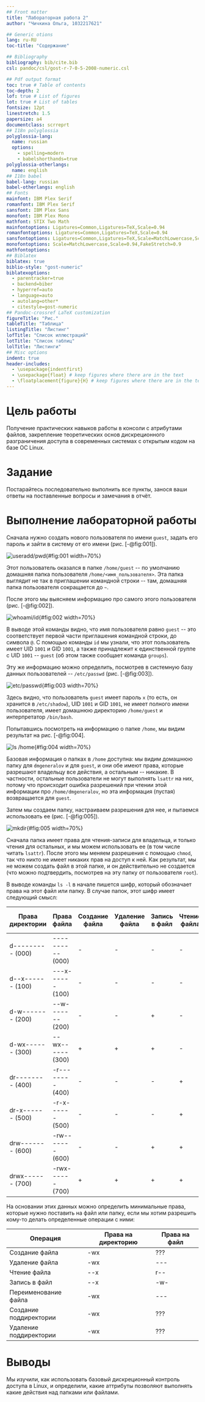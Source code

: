 ```yaml
---
## Front matter
title: "Лабораторная работа 2"
author: "Чичкина Ольга, 1032217621"

## Generic otions
lang: ru-RU
toc-title: "Содержание"

## Bibliography
bibliography: bib/cite.bib
csl: pandoc/csl/gost-r-7-0-5-2008-numeric.csl

## Pdf output format
toc: true # Table of contents
toc-depth: 2
lof: true # List of figures
lot: true # List of tables
fontsize: 12pt
linestretch: 1.5
papersize: a4
documentclass: scrreprt
## I18n polyglossia
polyglossia-lang:
  name: russian
  options:
	- spelling=modern
	- babelshorthands=true
polyglossia-otherlangs:
  name: english
## I18n babel
babel-lang: russian
babel-otherlangs: english
## Fonts
mainfont: IBM Plex Serif
romanfont: IBM Plex Serif
sansfont: IBM Plex Sans
monofont: IBM Plex Mono
mathfont: STIX Two Math
mainfontoptions: Ligatures=Common,Ligatures=TeX,Scale=0.94
romanfontoptions: Ligatures=Common,Ligatures=TeX,Scale=0.94
sansfontoptions: Ligatures=Common,Ligatures=TeX,Scale=MatchLowercase,Scale=0.94
monofontoptions: Scale=MatchLowercase,Scale=0.94,FakeStretch=0.9
mathfontoptions:
## Biblatex
biblatex: true
biblio-style: "gost-numeric"
biblatexoptions:
  - parentracker=true
  - backend=biber
  - hyperref=auto
  - language=auto
  - autolang=other*
  - citestyle=gost-numeric
## Pandoc-crossref LaTeX customization
figureTitle: "Рис."
tableTitle: "Таблица"
listingTitle: "Листинг"
lofTitle: "Список иллюстраций"
lotTitle: "Список таблиц"
lolTitle: "Листинги"
## Misc options
indent: true
header-includes:
  - \usepackage{indentfirst}
  - \usepackage{float} # keep figures where there are in the text
  - \floatplacement{figure}{H} # keep figures where there are in the text
---
```


# Цель работы

Получение практических навыков работы в консоли с атрибутами файлов, закрепление теоретических основ дискреционного разграничения доступа в современных системах с открытым кодом на базе ОС Linux.

# Задание

Постарайтесь последовательно выполнить все пункты, занося ваши ответы на поставленные вопросы и замечания в отчёт.

# Выполнение лабораторной работы

Сначала нужно создать нового пользователя по имени `guest`, задать его пароль и зайти в систему от его имени (рис. [-@fig:001]).

![useradd/pwd](image/1.png){#fig:001 width=70%}

Этот пользователь оказался в папке `/home/guest` -- по умолчанию домашняя папка пользователя `/home/<имя_пользователя>`. Эта папка выглядит не так в приглашении командной строки --
там, домашняя папка пользователя сокращается до `~`.

После этого мы выясняем информацию про самого этого пользователя (рис. [-@fig:002]).

![whoami/id](image/2.png){#fig:002 width=70%}

В выводе этой команды видно, что имя пользователя равно `guest` -- это соответствует первой части приглашения командной строки, до символа `@`.
С помощью команды `id` мы узнали, что этот пользователь имеет UID `1001` и GID `1001`, а также принадлежит к единственной группе с UID `1001` -- `guest` (об этом также сообщает команда `groups`).

Эту же информацию можно определить, посмотрев в системную базу данных пользователей -- `/etc/passwd` (рис. [-@fig:003]).

![etc/passwd](image/3.png){#fig:003 width=70%}

Здесь видно, что пользователь `guest` имеет пароль `x` (то есть, он хранится в `/etc/shadow`), UID `1001` и GID `1001`, не имеет полного имени пользователя, имеет домашнюю директорию `/home/guest` и интерпретатор `/bin/bash`.

Попытавшись посмотреть на информацию о папке `/home`, мы видим результат на рис. [-@fig:004].

![ls /home](image/4.png){#fig:004 width=70%}

Базовая информация о папках в `/home` доступна: мы видим домашнюю папку для `dmgeneralov` и для `guest`, и они обе имеют права, которые разрешают владельцу все действия, а остальным -- никакие.
В частности, остальные пользователи не могут выполнять `lsattr` на них, потому что происходит ошибка разрешений при чтении этой информации про `/home/dmgeneralov`, но эта информация (пустая) возвращается для `guest`.

Затем мы создаем папку, настраиваем разрешения для нее, и пытаемся использовать ее (рис. [-@fig:005]).

![mkdir](image/5.png){#fig:005 width=70%}

Сначала папка имеет права для чтения-записи для владельца, и только чтения для остальных, и мы можем использовать ее (в том числе читать `lsattr`). После этого мы меняем разрешения с помощью `chmod`, так что никто не имеет никаких прав на доступ к ней. Как результат, мы не можем создать файл в этой папке, и он действительно не создается (что можно подтвердить, посмотрев на эту папку от пользователя `root`).

В выводе команды `ls -l` в начале пишется шифр, который обозначает права на этот файл или папку. В случае папок, этот шифр имеет следующий смысл:

Права директории | Права файла | Создание файла | Удаление файла | Запись в файл | Чтение файла | Смена директории | Просмотр файлов в директории | Переименование файла | Смена атрибутов файла
---|---|---|---|---|---|---|---|---|---
d--------- (000) | ---------- (000) | - | - | - | - | - | - | - | -
d--x------ (100) | ---x------ (100) | - | - | - | - | + | - | - | +
d-w------- (200) | --w------- (200) | - | - | + | - | - | - | - | -
d-wx------ (300) | --wx------ (300) | + | + | + | - | + | - | + | +
dr-------- (400) | -r-------- (400) | - | - | - | + | - | - | - | -
dr-x------ (500) | -r-x------ (500) | - | - | - | + | + | + | - | -
drw------- (600) | -rw------- (600) | - | - | + | + | - | - | - | -
drwx------ (700) | -rwx------ (700) | + | + | + | + | + | + | + | +

На основании этих данных можно определить минимальные права, которые нужно поставить на файл или папку, если мы хотим разрешить кому-то делать определенные операции с ними:

Операция | Права на директорию | Права на файл
---|---|---
Создание файла         | -wx | ???
Удаление файла         | -wx | ---
Чтение файла           | --x | r--
Запись в файл          | --x | -w-
Переименование файла   | -wx | ---
Создание поддиректории | -wx | ???
Удаление поддиректории | -wx | ???

# Выводы

Мы изучили, как использовать базовый дискреционный контроль доступа в Linux,
и определили, какие аттрибуты позволяют выполнять какие действия над папками или файлами.
